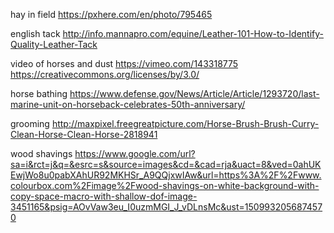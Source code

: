 hay in field
https://pxhere.com/en/photo/795465

english tack
http://info.mannapro.com/equine/Leather-101-How-to-Identify-Quality-Leather-Tack

video of horses and dust
https://vimeo.com/143318775
https://creativecommons.org/licenses/by/3.0/


horse bathing
https://www.defense.gov/News/Article/Article/1293720/last-marine-unit-on-horseback-celebrates-50th-anniversary/

grooming
http://maxpixel.freegreatpicture.com/Horse-Brush-Brush-Curry-Clean-Horse-Clean-Horse-2818941

wood shavings
https://www.google.com/url?sa=i&rct=j&q=&esrc=s&source=images&cd=&cad=rja&uact=8&ved=0ahUKEwjWo8u0pabXAhUR92MKHSr_A9QQjxwIAw&url=https%3A%2F%2Fwww.colourbox.com%2Fimage%2Fwood-shavings-on-white-background-with-copy-space-macro-with-shallow-dof-image-3451165&psig=AOvVaw3eu_I0uzmMGI_J_vDLnsMc&ust=1509932056874570